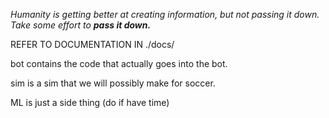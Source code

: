 _Humanity is getting better at creating information, but not passing it down. Take some effort to **pass it down.**_

REFER TO DOCUMENTATION IN ./docs/

bot contains the code that actually goes into the bot.

sim is a sim that we will possibly make for soccer.

ML is just a side thing (do if have time)